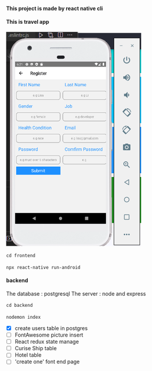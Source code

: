 #### This project is made by react native cli

#### This is travel app

![Alt text](./native.png?raw=true "Title")

```
cd frontend

npx react-native run-android

```

#### backend

The database : postgresql
The server : node and express

```
cd backend

nodemon index
```

- [x] create users table in postgres
- [ ] FontAwesome picture insert
- [ ] React redux state manage
- [ ] Curise Ship table
- [ ] Hotel table
- [ ] 'create one' font end page
